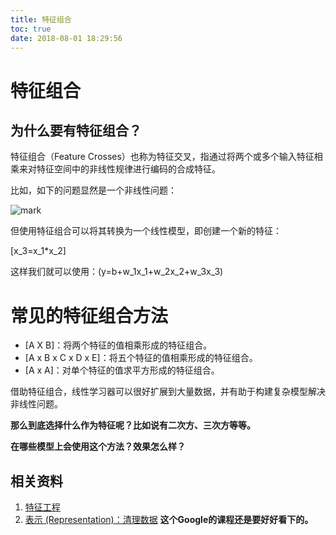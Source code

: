 ```yaml
---
title: 特征组合
toc: true
date: 2018-08-01 18:29:56
---
```

# 特征组合



## 为什么要有特征组合？


特征组合（Feature Crosses）也称为特征交叉，指通过将两个或多个输入特征相乘来对特征空间中的非线性规律进行编码的合成特征。

比如，如下的问题显然是一个非线性问题：


![mark](http://pacdb2bfr.bkt.clouddn.com/blog/image/180728/j43iJd9B7l.png?imageslim)

但使用特征组合可以将其转换为一个线性模型，即创建一个新的特征：

\[x_3=x_1*x_2\]

这样我们就可以使用：\(y=b+w_1x_1+w_2x_2+w_3x_3\)


# 常见的特征组合方法


* [A X B]：将两个特征的值相乘形成的特征组合。
* [A x B x C x D x E]：将五个特征的值相乘形成的特征组合。
* [A x A]：对单个特征的值求平方形成的特征组合。


借助特征组合，线性学习器可以很好扩展到大量数据，并有助于构建复杂模型解决非线性问题。

**那么到底选择什么作为特征呢？比如说有二次方、三次方等等。**


**在哪些模型上会使用这个方法？效果怎么样？**









## 相关资料

1. [特征工程](https://feisky.xyz/machine-learning/basic/feature-engineering.html)
2. [表示 (Representation)：清理数据](https://developers.google.com/machine-learning/crash-course/representation/cleaning-data) **这个Google的课程还是要好好看下的。**
